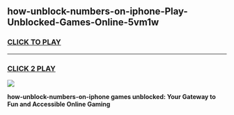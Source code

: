 
## how-unblock-numbers-on-iphone-Play-Unblocked-Games-Online-5vm1w
<h3>
<a href="https://premium76.site?title=how-unblock-numbers-on-iphone&ref=25A">CLICK TO PLAY</a></h3>
<hr>

<h3>
<a href="https://premium76.site?title=how-unblock-numbers-on-iphone&ref=25A">CLICK 2 PLAY</a>
  
</h3>

<a href="https://premium76.site?title=how-unblock-numbers-on-iphone&ref=25A"><img src="https://clearcache.store/games.png"></a>


**how-unblock-numbers-on-iphone games unblocked: Your Gateway to Fun and Accessible Online Gaming**
